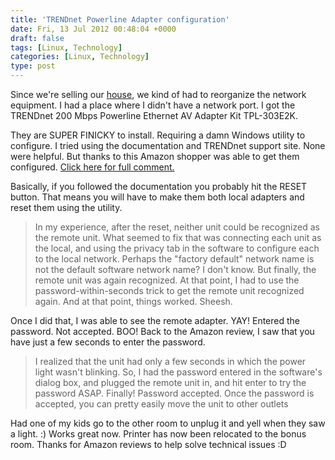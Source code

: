 ```yaml
---
title: 'TRENDnet Powerline Adapter configuration'
date: Fri, 13 Jul 2012 00:48:04 +0000
draft: false
tags: [Linux, Technology]
categories: [Linux, Technology]
type: post
---
```


Since we're selling our [house](http://webhosts.cisdata.net/bin/web/real_estate?acnt=AR281610&action=ACTIVATE_FRAMES&button=HOME_SEARCH&hs_action=VIEW_DETAIL&listing_id=REAP10785911&slideshow=1), we kind of had to reorganize the network equipment. I had a place where I didn't have a network port. I got the TRENDnet 200 Mbps Powerline Ethernet AV Adapter Kit TPL-303E2K.

They are SUPER FINICKY to install. Requiring a damn Windows utility to configure. I tried using the documentation and TRENDnet support site. None were helpful. But thanks to this Amazon shopper was able to get them configured. [Click here for full comment.](http://www.amazon.com/review/R3F107RXSIRUHW/ref=cm_cr_rdp_perm?ie=UTF8&ASIN=B00392CI7E&nodeID=&tag=&linkCode=)

Basically, if you followed the documentation you probably hit the RESET button. That means you will have to make them both local adapters and reset them using the utility.

> In my experience, after the reset, neither unit could be recognized as the remote unit. What seemed to fix that was connecting each unit as the local, and using the privacy tab in the software to configure each to the local network. Perhaps the "factory default" network name is not the default software network name? I don't know. But finally, the remote unit was again recognized. At that point, I had to use the password-within-seconds trick to get the remote unit recognized again. And at that point, things worked. Sheesh.

Once I did that, I was able to see the remote adapter. YAY! Entered the password. Not accepted. BOO! Back to the Amazon review, I saw that you have just a few seconds to enter the password.

> I realized that the unit had only a few seconds in which the power light wasn't blinking. So, I had the password entered in the software's dialog box, and plugged the remote unit in, and hit enter to try the password ASAP. Finally! Password accepted. Once the password is accepted, you can pretty easily move the unit to other outlets

Had one of my kids go to the other room to unplug it and yell when they saw a light. :) Works great now. Printer has now been relocated to the bonus room. Thanks for Amazon reviews to help solve technical issues :D